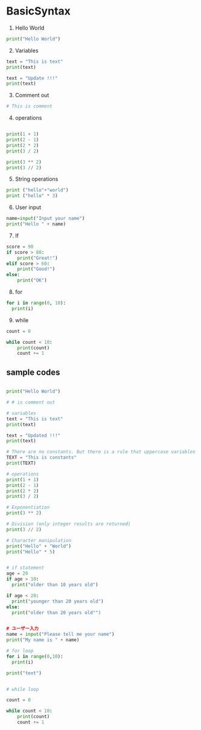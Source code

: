 # BasicSyntax

1. Hello World

```Python
print("Hello World")
```

2. Variables

```Python
text = "This is text"
print(text)

text = "Update !!!"
print(text)
```

3. Comment out

```Python
# This is comment
```

4. operations

```Python

print(1 + 1)
print(2 - 1)
print(2 * 2)
print(3 / 2)

print(3 ** 2)
print(3 // 2)

```

5. String operations

```Python
print ("hello"+"world")
print ("hello" * 3)
```

6. User input

```Python
name=input("Input your name")
print("Hello " + name)
```

7. If

```Python
score = 90
if score > 80:
    print("Great!")
elif score > 60:
    print("Good!")
else:
    print("OK")
```

8. for

```Python
for i in range(0, 10):
  print(i)
```

9. while

```Python
count = 0

while count < 10:
    print(count)
    count += 1

```


## sample codes

```Python

print("Hello World")

# # is comment out

# variables
text = "This is text"
print(text)

text = "Updated !!!"
print(text)

# There are no constants. But there is a rule that uppercase variables are treated as constants
TEXT = "This is constants"
print(TEXT)

# operations
print(1 + 1)
print(2 - 1)
print(2 * 2)
print(3 / 2)

# Exponentiation
print(3 ** 2)

# Division (only integer results are returned)
print(3 // 2)

# Character manipulation
print("Hello" + "World")
print("Hello" * 5)


# if statement
age = 20
if age > 10:
  print("older than 10 years old")

if age < 20:
  print("younger than 20 years old")
else:
  print("older than 20 years old"")


# ユーザー入力
name = input("Please tell me your name")
print("My name is " + name)

# for loop
for i in range(0,10):
  print(i)

print("text")


# while loop

count = 0

while count < 10:
    print(count)
    count += 1

```